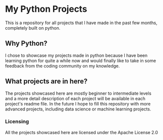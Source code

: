 # My Python Projects
This is a repository for all projects that I have made in the past few months, completely built on python.

## Why Python?
I chose to showcase my projects made in python because I have been learning python for quite a while now and would finally like to take in some feedback from the coding community on my knowledge.

## What projects are in here?
The projects showcased here are mostly beginner to intermediate levels and a more detail description of each project will be available in each project's readme file.
In the future I hope to fill this repository with more advanced projects, including data science or machine learning projects.

### Licensing
All the projects showcased here are licensed under the Apache License 2.0

